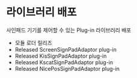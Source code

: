 # 라이브러리 배포

사인패드 기기를 제어할 수 있는 Plug-in 라이브러리 배포

- 모듈 로더 릴리즈
- Released ScreenSignPadAdaptor plug-in
- Released KisSignPadAdaptor plug-in
- Released KscatSignPadAdaptor plug-in
- Released NicePosSignPadAdaptor plug-in
